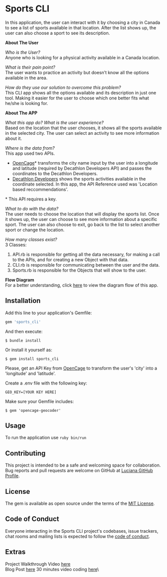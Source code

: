 # Sports CLI

In this application, the user can interact with it by choosing a city in Canada to see a list of sports available in that location. After the list shows up, the user can also choose a sport to see its description.

**About The User**

*Who is the User?*\
Anyone who is looking for a physical activity available in a Canada location.

*What is their pain point?*\
The user wants to practice an activity but doesn’t know all the options available in the area.

*How do they use our solution to overcome this problem?*\
This CLI app shows all the options available and its description in just one tool. Making it easier for the user to choose which one better fits what he/she is looking for.

**About The APP**

*What this app do? What is the user experience?*\
Based on the location that the user chooses, it shows all the sports available in the selected city. The user can select an activity to see more information about it.

*Where is the data from?*\
This app used two APIs.
* [OpenCage](https://opencagedata.com)* transforms the city name input by the user into a longitude and latitude (required by Decathlon Developers API) and passes the coordinates to the Decathlon Developers.
* [Decathlon Developers](https://developers.decathlon.com/products/sports/docs) shows the sports activities available
in the coordinate selected. In this app, the API Reference used was 'Location based reccommendations'.

\* This API requires a key.

*What to do with the data?*\
The user needs to choose the location that will display the sports list. Once it shows up, the user can choose to see more information about a specific sport.
The user can also choose to exit, go back to the list to select another sport or change the location.

*How many classes exist?*\
3 Classes:
1. API.rb is responsible for getting all the data necessary, for making a call to the APIs, and for creating a new Object with that data.
2. CLI.rb is responsible for communicating between the user and the data.
3. Sports.rb is responsible for the Objects that will show to the user.

**Flow Diagram**\
For a better understanding, click [here](https://drive.google.com/file/d/1ANF-wdZSBUzcaaAP-_1v8IyzyyTTS5WU/view?usp=sharing) to view the diagram flow of this app.

## Installation

Add this line to your application's Gemfile:

```ruby
gem 'sports_cli'
```

And then execute:

    $ bundle install

Or install it yourself as:

    $ gem install sports_cli

Please, get an API Key from [OpenCage](https://opencagedata.com/) to transform the user's 'city' into a 'longitude' and 'latitude'.

Create a .env file with the following key:
```
GEO_KEY=[YOUR KEY HERE]
```

Make sure your Gemfile includes:
```
$ gem 'opencage-geocoder'
```
## Usage

To run the application use `ruby bin/run`

## Contributing

This project is intended to be a safe and welcoming space for collaboration.
Bug reports and pull requests are welcome on GitHub at [Luciana GitHub Profile](https://github.com/luciana-lab).

## License

The gem is available as open source under the terms of the [MIT License](https://opensource.org/licenses/MIT).

## Code of Conduct

Everyone interacting in the Sports CLI project's codebases, issue trackers, chat rooms and mailing lists is expected to follow the [code of conduct](https://github.com/[USERNAME]/sports_cli/blob/master/CODE_OF_CONDUCT.md).

## Extras
Project Walkthrough Video [here](https://youtu.be/0im_sS06Exk)\
Blog Post [here](https://luciana-lab.medium.com/what-ive-learned-in-my-first-coding-project-6e90e4b8f5c9)
30 minutes video coding [here](https://youtu.be/-cDJmhXAYJw)\